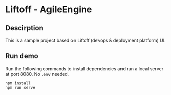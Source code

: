# Liftoff - AgileEngine

## Descirption

This is a sample project based on Liftoff (devops & deployment platform) UI.

## Run demo

Run the following commands to install dependencies and run a local server at port 8080. No `.env` needed.

```
npm install
npm run serve
```

